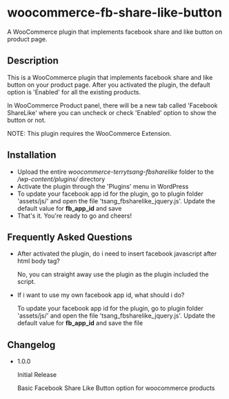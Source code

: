 woocommerce-fb-share-like-button
================================

A WooCommerce plugin that implements facebook share and like button on product page.

Description
-----------

This is a WooCommerce plugin that implements facebook share and like button on your product page. After you activated the plugin, the default option is 'Enabled' for all the existing products.

In WooCommerce Product panel, there will be a new tab called 'Facebook ShareLike' where you can uncheck or check 'Enabled' option to show the button or not.

NOTE: This plugin requires the WooCommerce Extension.


Installation
------------

* Upload the entire *woocommerce-terrytsang-fbsharelike* folder to the */wp-content/plugins/* directory
* Activate the plugin through the 'Plugins' menu in WordPress
* To update your facebook app id for the plugin, go to plugin folder 'assets/js/' and open the file 'tsang_fbsharelike_jquery.js'. Update the default value for **fb_app_id** and save
* That's it. You're ready to go and cheers!


Frequently Asked Questions
---------------------------

* After activated the plugin, do i need to insert facebook javascript after html body tag?

  No, you can straight away use the plugin as the plugin included the script.

* If i want to use my own facebook app id, what should i do?

  To update your facebook app id for the plugin, go to plugin folder 'assets/js/' and open the file 'tsang_fbsharelike_jquery.js'. Update the default value for **fb_app_id** and save the file


Changelog
-----------

* 1.0.0
    
    Initial Release

    Basic Facebook Share Like Button option for woocommerce products